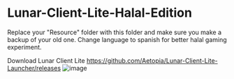 # Lunar-Client-Lite-Halal-Edition
Replace your "Resource" folder with this folder and make sure you make a backup of your old one.
Change language to spanish for better halal gaming experiment.


Download Lunar Client Lite https://github.com/Aetopia/Lunar-Client-Lite-Launcher/releases
![image](https://user-images.githubusercontent.com/87768156/144748824-92f78de0-c6da-41aa-88c7-ed93b1dfad94.png)
